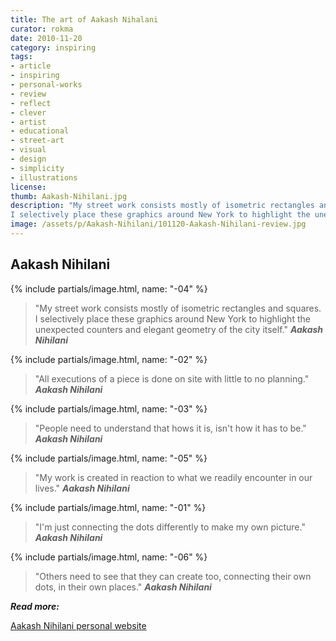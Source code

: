 ```yaml
---
title: The art of Aakash Nihalani
curator: rokma
date: 2010-11-20
category: inspiring
tags:
- article
- inspiring
- personal-works
- review
- reflect
- clever
- artist
- educational
- street-art
- visual
- design
- simplicity
- illustrations
license:
thumb: Aakash-Nihilani.jpg
description: "My street work consists mostly of isometric rectangles and squares.
I selectively place these graphics around New York to highlight the unexpected counters and elegant geometry of the city itself."
image: /assets/p/Aakash-Nihilani/101120-Aakash-Nihilani-review.jpg
---
```

## Aakash Nihilani

{% include partials/image.html, name: "-04" %}

>"My street work consists mostly of isometric rectangles and squares.
I selectively place these graphics around New York to highlight the unexpected counters and elegant geometry of the city itself." _**Aakash Nihilani**_

{% include partials/image.html, name: "-02" %}

>"All executions of a piece is done on site with little to no planning." _**Aakash Nihilani**_

{% include partials/image.html, name: "-03" %}

>"People need to understand that hows it is, isn't how it has to be." _**Aakash Nihilani**_

{% include partials/image.html, name: "-05" %}

>"My work is created in reaction to what we readily encounter in our lives." _**Aakash Nihilani**_

{% include partials/image.html, name: "-01" %}

>"I'm just connecting the dots differently to make my own picture." _**Aakash Nihilani**_

{% include partials/image.html, name: "-06" %}

>"Others need to see that they can create too, connecting their own dots, in their own places." _**Aakash Nihilani**_



_**Read more:**_

[Aakash Nihilani personal website](http://aakashnihalani.com/)
